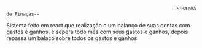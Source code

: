                                                                 --Sistema de Finaças--

Sistema feito em react  que realização o um balanço de suas contas com gastos e ganhos, e sepera todo mês 
com seus gastos e ganhos, depois repassa um balaço sobre todos os gastos e ganhos